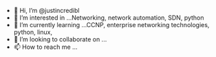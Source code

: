 - 👋 Hi, I’m @justincredibl
- 👀 I’m interested in ...Networking, network automation, SDN, python
- 🌱 I’m currently learning ...CCNP, enterprise networking technologies, python, linux, 
- 💞️ I’m looking to collaborate on ...
- 📫 How to reach me ...

<!---
justincredibl/justincredibl is a ✨ special ✨ repository because its `README.md` (this file) appears on your GitHub profile.
You can click the Preview link to take a look at your changes.
--->

